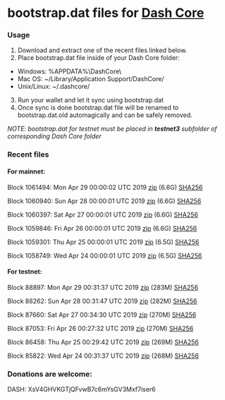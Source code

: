 # bootstrap.dat files for [Dash Core](https://www.dash.org)

### Usage

1. Download and extract one of the recent files linked below.
2. Place bootstrap.dat file inside of your Dash Core folder:
 - Windows: %APPDATA%\DashCore\
 - Mac OS: ~/Library/Application Support/DashCore/
 - Unix/Linux: ~/.dashcore/
3. Run your wallet and let it sync using bootstrap.dat
4. Once sync is done bootstrap.dat file will be renamed to bootstrap.dat.old automagically and can be safely removed.

_NOTE: bootstrap.dat for testnet must be placed in **testnet3** subfolder of corresponding Dash Core folder_

### Recent files

#### For mainnet:

Block 1061494: Mon Apr 29 00:00:02 UTC 2019 [zip](https://dash-bootstrap.ams3.digitaloceanspaces.com/mainnet/2019-04-29/bootstrap.dat.zip) (6.6G) [SHA256](https://dash-bootstrap.ams3.digitaloceanspaces.com/mainnet/2019-04-29/sha256.txt)

Block 1060940: Sun Apr 28 00:00:01 UTC 2019 [zip](https://dash-bootstrap.ams3.digitaloceanspaces.com/mainnet/2019-04-28/bootstrap.dat.zip) (6.6G) [SHA256](https://dash-bootstrap.ams3.digitaloceanspaces.com/mainnet/2019-04-28/sha256.txt)

Block 1060397: Sat Apr 27 00:00:01 UTC 2019 [zip](https://dash-bootstrap.ams3.digitaloceanspaces.com/mainnet/2019-04-27/bootstrap.dat.zip) (6.6G) [SHA256](https://dash-bootstrap.ams3.digitaloceanspaces.com/mainnet/2019-04-27/sha256.txt)

Block 1059846: Fri Apr 26 00:00:01 UTC 2019 [zip](https://dash-bootstrap.ams3.digitaloceanspaces.com/mainnet/2019-04-26/bootstrap.dat.zip) (6.6G) [SHA256](https://dash-bootstrap.ams3.digitaloceanspaces.com/mainnet/2019-04-26/sha256.txt)

Block 1059301: Thu Apr 25 00:00:01 UTC 2019 [zip](https://dash-bootstrap.ams3.digitaloceanspaces.com/mainnet/2019-04-25/bootstrap.dat.zip) (6.5G) [SHA256](https://dash-bootstrap.ams3.digitaloceanspaces.com/mainnet/2019-04-25/sha256.txt)

Block 1058749: Wed Apr 24 00:00:01 UTC 2019 [zip](https://dash-bootstrap.ams3.digitaloceanspaces.com/mainnet/2019-04-24/bootstrap.dat.zip) (6.5G) [SHA256](https://dash-bootstrap.ams3.digitaloceanspaces.com/mainnet/2019-04-24/sha256.txt)


#### For testnet:

Block 88897: Mon Apr 29 00:31:37 UTC 2019 [zip](https://dash-bootstrap.ams3.digitaloceanspaces.com/testnet/2019-04-29/bootstrap.dat.zip) (283M) [SHA256](https://dash-bootstrap.ams3.digitaloceanspaces.com/testnet/2019-04-29/sha256.txt)

Block 88262: Sun Apr 28 00:31:47 UTC 2019 [zip](https://dash-bootstrap.ams3.digitaloceanspaces.com/testnet/2019-04-28/bootstrap.dat.zip) (282M) [SHA256](https://dash-bootstrap.ams3.digitaloceanspaces.com/testnet/2019-04-28/sha256.txt)

Block 87660: Sat Apr 27 00:34:30 UTC 2019 [zip](https://dash-bootstrap.ams3.digitaloceanspaces.com/testnet/2019-04-27/bootstrap.dat.zip) (270M) [SHA256](https://dash-bootstrap.ams3.digitaloceanspaces.com/testnet/2019-04-27/sha256.txt)

Block 87053: Fri Apr 26 00:27:32 UTC 2019 [zip](https://dash-bootstrap.ams3.digitaloceanspaces.com/testnet/2019-04-26/bootstrap.dat.zip) (270M) [SHA256](https://dash-bootstrap.ams3.digitaloceanspaces.com/testnet/2019-04-26/sha256.txt)

Block 86458: Thu Apr 25 00:29:42 UTC 2019 [zip](https://dash-bootstrap.ams3.digitaloceanspaces.com/testnet/2019-04-25/bootstrap.dat.zip) (269M) [SHA256](https://dash-bootstrap.ams3.digitaloceanspaces.com/testnet/2019-04-25/sha256.txt)

Block 85822: Wed Apr 24 00:31:37 UTC 2019 [zip](https://dash-bootstrap.ams3.digitaloceanspaces.com/testnet/2019-04-24/bootstrap.dat.zip) (268M) [SHA256](https://dash-bootstrap.ams3.digitaloceanspaces.com/testnet/2019-04-24/sha256.txt)


### Donations are welcome:

DASH: XsV4GHVKGTjQFvwB7c6mYsGV3Mxf7iser6
